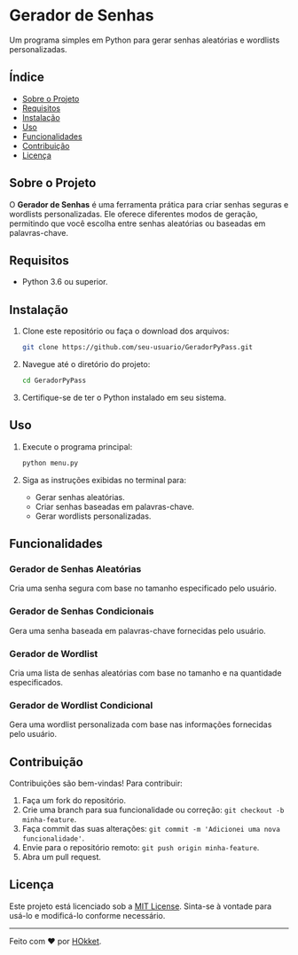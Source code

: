 # Gerador de Senhas

Um programa simples em Python para gerar senhas aleatórias e wordlists personalizadas.

## Índice

- [Sobre o Projeto](#sobre-o-projeto)
- [Requisitos](#requisitos)
- [Instalação](#instalação)
- [Uso](#uso)
- [Funcionalidades](#funcionalidades)
- [Contribuição](#contribuição)
- [Licença](#licença)

## Sobre o Projeto

O **Gerador de Senhas** é uma ferramenta prática para criar senhas seguras e wordlists personalizadas. Ele oferece diferentes modos de geração, permitindo que você escolha entre senhas aleatórias ou baseadas em palavras-chave.

## Requisitos

- Python 3.6 ou superior.

## Instalação

1. Clone este repositório ou faça o download dos arquivos:

    ```bash
    git clone https://github.com/seu-usuario/GeradorPyPass.git
    ```

2. Navegue até o diretório do projeto:

    ```bash
    cd GeradorPyPass
    ```

3. Certifique-se de ter o Python instalado em seu sistema.

## Uso

1. Execute o programa principal:

    ```bash
    python menu.py
    ```

2. Siga as instruções exibidas no terminal para:

    - Gerar senhas aleatórias.
    - Criar senhas baseadas em palavras-chave.
    - Gerar wordlists personalizadas.

## Funcionalidades

### Gerador de Senhas Aleatórias

Cria uma senha segura com base no tamanho especificado pelo usuário.

### Gerador de Senhas Condicionais

Gera uma senha baseada em palavras-chave fornecidas pelo usuário.

### Gerador de Wordlist

Cria uma lista de senhas aleatórias com base no tamanho e na quantidade especificados.

### Gerador de Wordlist Condicional

Gera uma wordlist personalizada com base nas informações fornecidas pelo usuário.

## Contribuição

Contribuições são bem-vindas! Para contribuir:

1. Faça um fork do repositório.
2. Crie uma branch para sua funcionalidade ou correção: `git checkout -b minha-feature`.
3. Faça commit das suas alterações: `git commit -m 'Adicionei uma nova funcionalidade'`.
4. Envie para o repositório remoto: `git push origin minha-feature`.
5. Abra um pull request.

## Licença

Este projeto está licenciado sob a [MIT License](LICENSE). Sinta-se à vontade para usá-lo e modificá-lo conforme necessário.

---
Feito com ❤️ por [HOkket](https://github.com/HOkket).
